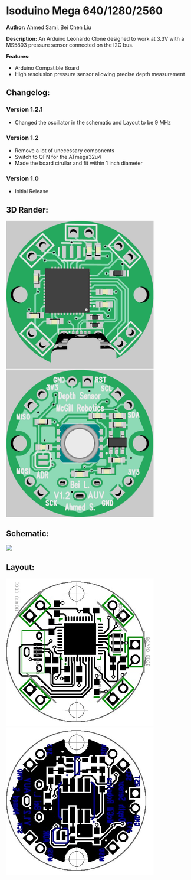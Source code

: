 # Isoduino Mega 640/1280/2560

__Author:__ Ahmed Sami, Bei Chen Liu

__Description:__ An Arduino Leonardo Clone designed to work at 3.3V with a MS5803 pressure sensor connected on the I2C bus.

__Features:__
* Arduino Compatible Board
* High resolusion pressure sensor allowing precise depth measurement 

## Changelog:

### Version 1.2.1
- Changed the oscillator in the schematic and Layout to be 9 MHz

### Version 1.2
- Remove a lot of unecessary components
- Switch to QFN for the ATmega32u4
- Made the board ciruilar and fit within 1 inch diameter

### Version 1.0
- Initial Release

## 3D Rander:
<img src="depth-sensor_3d1.jpg" width="400"><br>
<img src="depth-sensor_3d2.jpg" width="400">

## Schematic:
<img src="depth-sensor_sch.jpg" width="400">

## Layout:
<img src="depth-sensor_lay1.jpg" width="400"><br>
<img src="depth-sensor_lay2.jpg" width="400">
